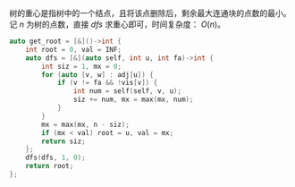 树的重心是指树中的一个结点，且将该点删除后，剩余最大连通块的点数的最小。记 $n$ 为树的点数，直接 $dfs$ 求重心即可，时间复杂度： $O(n)$。

```c++
auto get_root = [&]()->int {
    int root = 0, val = INF;
    auto dfs = [&](auto self, int u, int fa)->int {
        int siz = 1, mx = 0;
        for (auto [v, w] : adj[u]) {
            if (v != fa && !vis[v]) {
                int num = self(self, v, u);
                siz += num, mx = max(mx, num);
            }
        }
        mx = max(mx, n - siz);
        if (mx < val) root = u, val = mx;
        return siz;
    };
    dfs(dfs, 1, 0);
    return root;
};
```

